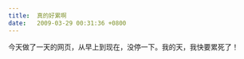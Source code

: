 ```yaml
---
title:  真的好累啊
date:   2009-03-29 00:31:36 +0800
---
```


今天做了一天的网页，从早上到现在，没停一下。我的天，我快要累死了！

<!--6-->

